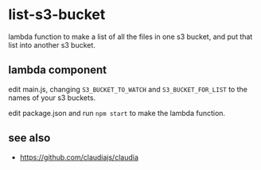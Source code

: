 # list-s3-bucket

lambda function to make a list of all the files in one s3 bucket, and put that list into another s3 bucket.

## lambda component

edit main.js, changing `S3_BUCKET_TO_WATCH` and `S3_BUCKET_FOR_LIST`  to the names of your s3 buckets.

edit package.json and run `npm start` to make the lambda function.

## see also

* https://github.com/claudiajs/claudia

